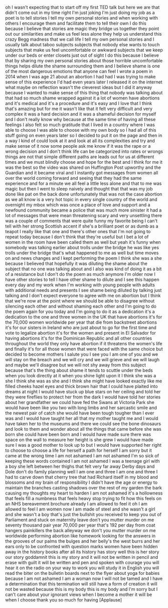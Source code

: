 
oh I wasn&#39;t expecting that to start off
my first TED talk but here we are that
didn&#39;t come out in my time right I&#39;m
just joking I&#39;m just doing my job as a
poet is to tell stories I tell my own
personal stories and when working with
others I encourage them and facilitate
them to tell their own I do this because
I believe that stories are magic they
bridge us together they point out our
similarities and make us feel less alone
they help us understand this crazy Begg
madness that we call life I tell my own
personal stories and I usually talk
about taboo subjects subjects that
nobody else wants to touch subjects that
make us feel uncomfortable or awkward
subjects that we keep under our beds or
enter closets just out of sight I do
this because I believe that by sharing
my own personal stories about those
horrible uncomfortable things helps
dilute the shame surrounding them and I
believe shame is one of the most
dangerous emotions that anyone can feel
I wrote a poem in 2014 when I was age 21
about an abortion I had had I was trying
to make sense of this experience I&#39;d had
even years later I released it on the
internet what maybe on reflection wasn&#39;t
the cleverest ideas but I did it anyway
because I wanted to make sense of this
thing that nobody was talking about that
had so much shame wrapped against it
a lot of women have abortions and it&#39;s
medical and it&#39;s a procedure and it&#39;s
easy and I love that I think that&#39;s
amazing
but for me it wasn&#39;t like that it felt
very difficult and very complex it was a
hard decision and it was a shameful
decision for myself and I don&#39;t really
know why because at the same time of
having all these feelings I also felt so
much gratitude that I lived in a country
where I was able to choose I was able to
choose with my own body so I had all of
this stuff going on even years later so
I decided to put it on the page and then
in a way I kind of could look at it and
look at all its complexities and try and
make sense of it now some people ask me
know if it was the rape or a wrong
decision and I don&#39;t think life can be
categorized into rates or wrongs things
are not that simple different paths are
leads out for us at different times and
we must blindly choose and hope for the
best and I think for me it was the best
so the video was shared on Huffington
Post upworthy and the Guardian and it
became viral and I instantly got
messages from women all over the world
coming forward and seeing that they had
the same experience and for a minute we
all feel a little less alone and that to
me was magic but then I went to sleep
naively and thought that that was my job
done like pat on the back done
unfortunately that was not the case
abortion as we all know is a very hot
topic in every single country of the
world and overnight my mbox which was
once a place of love and support and a
newfound community became a police that
was much more sinister it had a lot of
messages that were mean threatening
scary and very unsettling there was a
couple of comments that were quite funny
my favorite being I can&#39;t tell with her
strong Scottish accent if she&#39;s a
brilliant poet or as dumb as a teapot I
really like that one and there&#39;s other
ones that I&#39;m not going to repeat today
because I don&#39;t think that they&#39;re
useful but I bet a lot of women in the
room have been called them as well but
yeah it&#39;s funny when somebody was
talking earlier about trolls under the
bridge
he was like yes trolls under the bridge
that&#39;s what happened to me as well but
time moves on and news changes and I
kept performing the poem I think she was
a she because I believed that hopefully
it was diluting the shame about the
subject that no one was talking about
and I also was kind of doing it as a bit
of a resistance but I don&#39;t do the poem
as much anymore I&#39;m older now I have
other stories to tell
I have other shame to dilute and I see
this happen every day and my work when
I&#39;m working with young people with
adults with additional needs and
presents I see shame being diluted by
talking just talking and I don&#39;t expect
everyone to agree with me on abortion
but I think that we&#39;re now at the point
where we should be able to disagree
without silencing each other and without
shaming each other and I&#39;m going to do
the poem again for you today and I&#39;m
going to do it as a dedication it&#39;s a
dedication to the one and three women in
the UK that have abortions it&#39;s for the
70,000 women worldwide per year that die
from backstreet abortions it&#39;s for our
sisters in Ireland who are just about to
go for the first time and vote to
legalize abortion it&#39;s for the women and
present in El Salvador for having
abortions it&#39;s for the Dominican
Republic and all other countries
throughout the world they only have
abortion if it threatens the women&#39;s
life and finally it&#39;s for all those
women that were faced with the same
choice but decided to become mothers I
salute you I see you I am one of you and
we will stay on the breach and we will
cry and we will grieve and we will laugh
and maybe we&#39;ll disagree but we will not
shy away from this subject because
that&#39;s the thing about shame it tends to
scuttle under the beds when you look
directly at it when you shine light upon
it
I think she was a she I think she was as
she and I think she might have looked
exactly like me
filled cheeks hazel eyes and thick brown
hair that I could have plaited into
dreams at night I would have stuck up
blue stars on her ceiling and told her
they were fireflies to protect her from
the dark I would have told her stories
about her grandfather we could have fed
the Swans at Victoria Park she would
have been like you two with long limbs
and her sarcastic smile and the newest
pair of catch she would have been tough
tougher than I ever was and I would have
taught her all that my mother taught me
and I would have taken her to the
museums and there we could see the bone
dinosaurs and look to them and wonder
about all the things that came before
she was born she could have been born
and I would have made sure there was
space on the wall to measure her height
is she grew I would have made sure I was
a good mother to look up to but I would
have supported her right to choose to
choose a life for herself a path for
herself I am sorry but it came at the
wrong time I am not ashamed I am not
ashamed I&#39;m so sick of keeping these
words contained I am not ashamed I was a
teenage girl with a boy she left between
her thighs that felt very far away Derby
days and Dole don&#39;t do family planning
well I am one and three I am one and
three I had to carve down that cherry
tree that had Richard itself in my blood
and blossoms and my brain of
responsibility I didn&#39;t have the age or
energy to maintain the branches casting
shadows over the rest of my garden the
bark causing my thoughts my heart to
harden I am not ashamed
it&#39;s a hollowness that feels fill a
numbness that feels heavy stop trying to
fit how this feels on an NHS bereavement
brochure already I am allowed to feel it
oh I am allowed to feel I am women now I
am made of steel and she wasn&#39;t a girl
and she wasn&#39;t a boy that&#39;s just the
bullshit you received to keep you out of
Parliament and stuck on maternity leave
don&#39;t you mutter murder on me seventy
thousand pair
year 70,000 per year that&#39;s 192 per day
from coat hangers painkillers the back
alleyway we don&#39;t you mutter murder on
me
worldwide performing abortion like
homework looking for the answers in the
grooves of our palms the bulges and her
belly&#39;s the west burrs and her ears only
to be confronted with question marks
women have been hidden away in the
history books after all its history has
story well this is her story our story
goddamnit this is my story and it will
not be written in pencil and erase with
guilt it will be written and pen and
spoken with courage you will hear it on
the radio on your way to work you will
study it in English you will read the
biter on the bulletin boards next to the
flyer about yoga for babies because I am
not ashamed I am a woman now I will not
be tamed and I have a determination that
this termination will still have a form
of creation it will not be wasted
because this is my body this is my body
and I&#39;m sorry but I can&#39;t care about
your ignorant views when I become a
mother it will be when I choose thank
you so much for having
[Applause]
